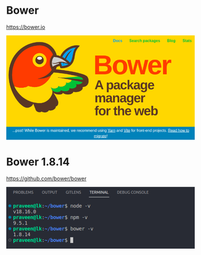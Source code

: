 # Bower

https://bower.io

![](bower-web.png)

# Bower 1.8.14

https://github.com/bower/bower

![](bower-latest.png)